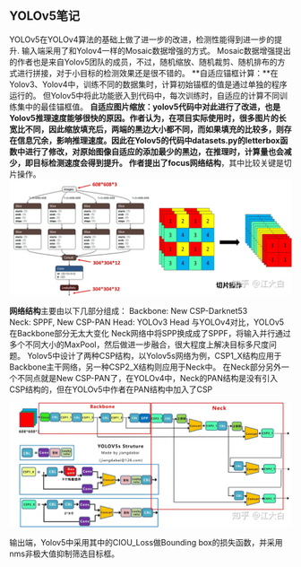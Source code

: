 ## YOLOv5笔记

YOLOv5在YOLOv4算法的基础上做了进一步的改进，检测性能得到进一步的提升.
输入端采用了和Yolov4一样的Mosaic数据增强的方式。
Mosaic数据增强提出的作者也是来自Yolov5团队的成员，不过，随机缩放、随机裁剪、随机排布的方式进行拼接，对于小目标的检测效果还是很不错的。
**自适应锚框计算：**在Yolov3、Yolov4中，训练不同的数据集时，计算初始锚框的值是通过单独的程序运行的。
但Yolov5中将此功能嵌入到代码中，每次训练时，自适应的计算不同训练集中的最佳锚框值。
**自适应图片缩放：**yolov5代码中对此进行了改进，也是Yolov5推理速度能够很快的原因。作者认为，在项目实际使用时，很多图片的长宽比不同，因此缩放填充后，两端的黑边大小都不同，而如果填充的比较多，则存在信息冗余，影响推理速度。因此在Yolov5的代码中datasets.py的letterbox函数中进行了修改，对原始图像自适应的添加最少的黑边，在推理时，计算量也会减少，即目标检测速度会得到提升。
作者提出了**focus网络结构**，其中比较关键是切片操作。
![图片2](图片2.png)

**网络结构**主要由以下几部分组成：
Backbone: New CSP-Darknet53
Neck: SPPF, New CSP-PAN
Head: YOLOv3 Head
与YOLOv4对比，YOLOv5在Backbone部分无太大变化
Neck网络中将SPP换成成了SPPF，将输入并行通过多个不同大小的MaxPool，然后做进一步融合，很大程度上解决目标多尺度问题。
Yolov5中设计了两种CSP结构，以Yolov5s网络为例，CSP1_X结构应用于Backbone主干网络，另一种CSP2_X结构则应用于Neck中。
在Neck部分另外一个不同点就是New CSP-PAN了，在YOLOv4中，Neck的PAN结构是没有引入CSP结构的，但在YOLOv5中作者在PAN结构中加入了CSP

![图片1](图片1.png)

输出端，Yolov5中采用其中的CIOU_Loss做Bounding box的损失函数，并采用nms非极大值抑制筛选目标框。
